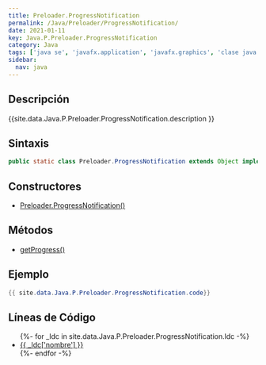 ```yaml
---
title: Preloader.ProgressNotification
permalink: /Java/Preloader/ProgressNotification/
date: 2021-01-11
key: Java.P.Preloader.ProgressNotification
category: Java
tags: ['java se', 'javafx.application', 'javafx.graphics', 'clase java', 'JavaFX 2.0']
sidebar: 
  nav: java
---
```


## Descripción
{{site.data.Java.P.Preloader.ProgressNotification.description }}

## Sintaxis
~~~java
public static class Preloader.ProgressNotification extends Object implements Preloader.PreloaderNotification
~~~

## Constructores
* [Preloader.ProgressNotification()](/Java/Preloader/ProgressNotification/Preloader/ProgressNotification/)

## Métodos
* [getProgress()](/Java/Preloader/ProgressNotification/getProgress/)

## Ejemplo
~~~java
{{ site.data.Java.P.Preloader.ProgressNotification.code}}
~~~

## Líneas de Código
<ul>
{%- for _ldc in site.data.Java.P.Preloader.ProgressNotification.ldc -%}
   <li>
       <a href="{{_ldc['url'] }}">{{ _ldc['nombre'] }}</a>
   </li>
{%- endfor -%}
</ul>
